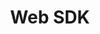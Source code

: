---
layout: default
title: Web SDK
parent: Web
grand_parent: SDKs
nav_order: 1
last_modified_date:
---